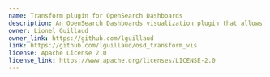 ```yaml
---
name: Transform plugin for OpenSearch Dashboards
description: An OpenSearch Dashboards visualization plugin that allows arbitrary queries results to be processed by a Mustache transform. You can also call any external JS library to build new visualisations such as Google Chart, d3js, ...
owner: Lionel Guillaud
owner_link: https://github.com/lguillaud
link: https://github.com/lguillaud/osd_transform_vis
license: Apache License 2.0
license_link: https://www.apache.org/licenses/LICENSE-2.0
---
```

